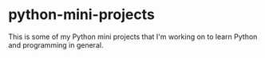 # python-mini-projects

This is some of my Python mini projects that I'm working on to learn Python and programming in general.
